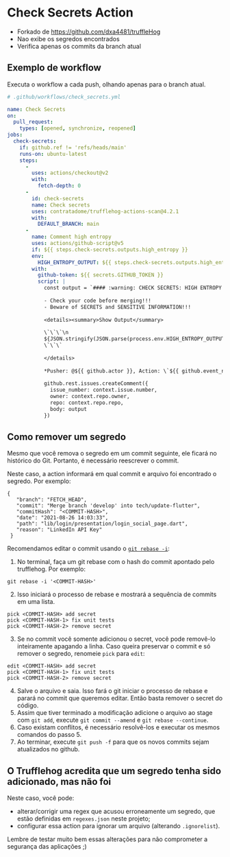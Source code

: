 
# Check Secrets Action

* Forkado de https://github.com/dxa4481/truffleHog
* Nao exibe os segredos encontrados
* Verifica apenas os commits da branch atual

## Exemplo de workflow

Executa o workflow a cada push, olhando apenas para o branch atual.

```yaml
# .github/workflows/check_secrets.yml

name: Check Secrets
on:
  pull_request:
    types: [opened, synchronize, reopened]
jobs:
  check-secrets:
    if: github.ref != 'refs/heads/main'
    runs-on: ubuntu-latest
    steps:
      -
        uses: actions/checkout@v2
        with:
          fetch-depth: 0
      - 
        id: check-secrets
        name: Check secrets
        uses: contratadome/trufflehog-actions-scan@4.2.1
        with:
          DEFAULT_BRANCH: main
      -
        name: Comment high entropy
        uses: actions/github-script@v5
        if: ${{ steps.check-secrets.outputs.high_entropy }}
        env:
          HIGH_ENTROPY_OUTPUT: ${{ steps.check-secrets.outputs.high_entropy }}
        with:
          github-token: ${{ secrets.GITHUB_TOKEN }}
          script: |
            const output = `#### :warning: CHECK SECRETS: HIGH ENTROPY :warning:
            
            - Check your code before merging!!!
            - Beware of SECRETS and SENSITIVE INFORMATION!!!
            
            <details><summary>Show Output</summary>
            
            \`\`\`\n
            ${JSON.stringify(JSON.parse(process.env.HIGH_ENTROPY_OUTPUT), null, 4)}
            \`\`\`
            
            </details>
            
            *Pusher: @${{ github.actor }}, Action: \`${{ github.event_name }}\`, Workflow: \`${{ github.workflow }}\`*`;
              
            github.rest.issues.createComment({
              issue_number: context.issue.number,
              owner: context.repo.owner,
              repo: context.repo.repo,
              body: output
            })

```

## Como remover um segredo
Mesmo que você remova o segredo em um commit seguinte, ele ficará no histórico do Git. Portanto, é necessário reescrever o commit.

Neste caso, a action informará em qual commit e arquivo foi encontrado o segredo. Por exemplo:
```
{
   "branch": "FETCH_HEAD",
   "commit": "Merge branch 'develop' into tech/update-flutter",
   "commitHash": "<COMMIT-HASH>",
   "date": "2021-08-26 14:03:33",
   "path": "lib/login/presentation/login_social_page.dart",
   "reason": "LinkedIn API Key"
 }
```

Recomendamos editar o commit usando o [`git rebase -i`](https://git-scm.com/book/en/v2/Git-Tools-Rewriting-History#_changing_multiple):

1. No terminal, faça um git rebase com o hash do commit apontado pelo trufflehog. Por exemplo:
```
git rebase -i '<COMMIT-HASH>'
```
2. Isso iniciará o processo de rebase e mostrará a sequência de commits em uma lista.
```
pick <COMMIT-HASH> add secret
pick <COMMIT-HASH-1> fix unit tests
pick <COMMIT-HASH-2> remove secret
```
3. Se no commit você somente adicionou o secret, você pode removê-lo inteiramente apagando a linha. Caso queira preservar o commit e só remover o segredo, renomeie `pick` para `edit`:
```
edit <COMMIT-HASH> add secret
pick <COMMIT-HASH-1> fix unit tests
pick <COMMIT-HASH-2> remove secret
```
4. Salve o arquivo e saia. Isso fará o git iniciar o processo de rebase e parará no commit que queremos editar. Então basta remover o secret do código.
5. Assim que tiver terminado a modificação adicione o arquivo ao stage com `git add`, execute `git commit --amend` e `git rebase --continue`.
6. Caso existam conflitos, é necessário resolvê-los e executar os mesmos comandos do passo 5.
7. Ao terminar, execute `git push -f` para que os novos commits sejam atualizados no github.

## O Trufflehog acredita que um segredo tenha sido adicionado, mas não foi

Neste caso, você pode:
- alterar/corrigir uma regex que acusou erroneamente um segredo, que estão definidas em `regexes.json` neste projeto;
- configurar essa action para ignorar um arquivo (alterando `.ignorelist`).

Lembre de testar muito bem essas alterações para não comprometer a segurança das aplicações ;)
